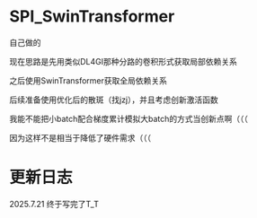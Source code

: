 # SPI_SwinTransformer

自己做的

现在思路是先用类似DL4GI那种分路的卷积形式获取局部依赖关系

之后使用SwinTransformer获取全局依赖关系

后续准备使用优化后的散斑（找jzj），并且考虑创新激活函数

我能不能把小batch配合梯度累计模拟大batch的方式当创新点啊（（（

因为这样不是相当于降低了硬件需求（（（

# 更新日志

2025.7.21 终于写完了T_T
